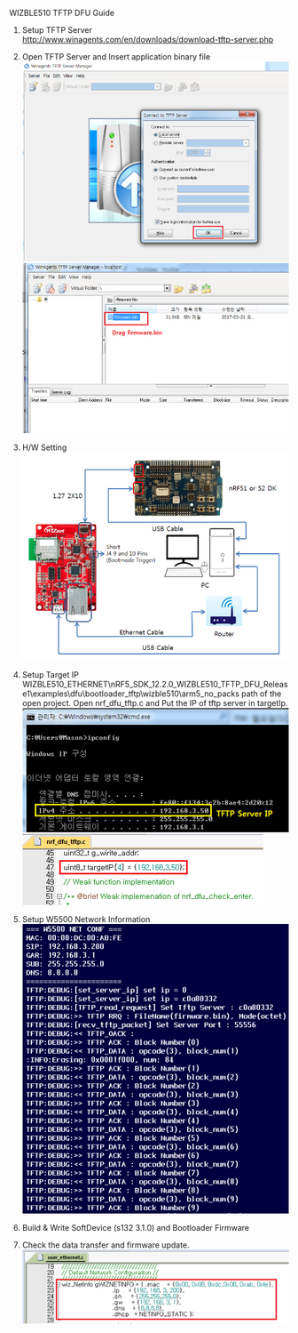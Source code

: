 WIZBLE510 TFTP DFU Guide

1.	Setup TFTP Server
 http://www.winagents.com/en/downloads/download-tftp-server.php

2.	Open TFTP Server and Insert application binary file
 ![](https://github.com/Wiznet/WIZBLE510_ETHERNET/blob/master/nRF5_SDK_12.2.0_WIZBLE510_TFTP_DFU_Release1/Images/1.png?raw=true)
 ![](https://github.com/Wiznet/WIZBLE510_ETHERNET/blob/master/nRF5_SDK_12.2.0_WIZBLE510_TFTP_DFU_Release1/Images/2.png?raw=true)

 
3.	H/W Setting
 ![](https://github.com/Wiznet/WIZBLE510_ETHERNET/blob/master/nRF5_SDK_12.2.0_WIZBLE510_TFTP_DFU_Release1/Images/3.png?raw=true)

4.	Setup Target IP  WIZBLE510_ETHERNET\nRF5_SDK_12.2.0_WIZBLE510_TFTP_DFU_Release1\examples\dfu\bootloader_tftp\wizble510\arm5_no_packs path of the open project.
Open nrf_dfu_tftp.c and Put the IP of tftp server in targetIp.
 ![](https://github.com/Wiznet/WIZBLE510_ETHERNET/blob/master/nRF5_SDK_12.2.0_WIZBLE510_TFTP_DFU_Release1/Images/4.png?raw=true)
 ![](https://github.com/Wiznet/WIZBLE510_ETHERNET/blob/master/nRF5_SDK_12.2.0_WIZBLE510_TFTP_DFU_Release1/Images/5.png?raw=true)
 
5.	Setup W5500 Network Information<br>
![](https://github.com/Wiznet/WIZBLE510_ETHERNET/blob/master/nRF5_SDK_12.2.0_WIZBLE510_TFTP_DFU_Release1/Images/6.png?raw=true)

6.	Build & Write SoftDevice (s132 3.1.0) and Bootloader Firmware

7.	Check the data transfer and firmware update.  
 ![](https://github.com/Wiznet/WIZBLE510_ETHERNET/blob/master/nRF5_SDK_12.2.0_WIZBLE510_TFTP_DFU_Release1/Images/7.png?raw=true)
